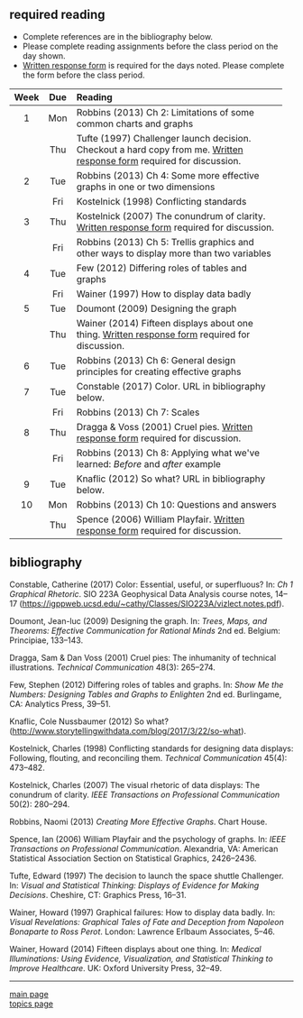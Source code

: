 
required reading
----------------

-   Complete references are in the bibliography below.
-   Please complete reading assignments before the class period on the day shown.
-   [Written response form](cm/read-01_reading-response-form.pdf) is required for the days noted. Please complete the form before the class period.

<table style="width:96%;">
<colgroup>
<col width="9%" />
<col width="9%" />
<col width="76%" />
</colgroup>
<thead>
<tr class="header">
<th align="center">Week</th>
<th align="center">Due</th>
<th align="left">Reading</th>
</tr>
</thead>
<tbody>
<tr class="odd">
<td align="center">1</td>
<td align="center">Mon</td>
<td align="left"><span class="citation">Robbins (2013)</span> Ch 2: Limitations of some common charts and graphs</td>
</tr>
<tr class="even">
<td align="center"></td>
<td align="center">Thu</td>
<td align="left"><span class="citation">Tufte (1997)</span> Challenger launch decision. Checkout a hard copy from me. <a href="cm/read-01_reading-response-form.pdf">Written response form</a> required for discussion.</td>
</tr>
<tr class="odd">
<td align="center">2</td>
<td align="center">Tue</td>
<td align="left"><span class="citation">Robbins (2013)</span> Ch 4: Some more effective graphs in one or two dimensions</td>
</tr>
<tr class="even">
<td align="center"></td>
<td align="center">Fri</td>
<td align="left"><span class="citation">Kostelnick (1998)</span> Conflicting standards</td>
</tr>
<tr class="odd">
<td align="center">3</td>
<td align="center">Thu</td>
<td align="left"><span class="citation">Kostelnick (2007)</span> The conundrum of clarity. <a href="cm/read-01_reading-response-form.pdf">Written response form</a> required for discussion.</td>
</tr>
<tr class="even">
<td align="center"></td>
<td align="center">Fri</td>
<td align="left"><span class="citation">Robbins (2013)</span> Ch 5: Trellis graphics and other ways to display more than two variables</td>
</tr>
<tr class="odd">
<td align="center">4</td>
<td align="center">Tue</td>
<td align="left"><span class="citation">Few (2012)</span> Differing roles of tables and graphs</td>
</tr>
<tr class="even">
<td align="center"></td>
<td align="center">Fri</td>
<td align="left"><span class="citation">Wainer (1997)</span> How to display data badly</td>
</tr>
<tr class="odd">
<td align="center">5</td>
<td align="center">Tue</td>
<td align="left"><span class="citation">Doumont (2009)</span> Designing the graph</td>
</tr>
<tr class="even">
<td align="center"></td>
<td align="center">Thu</td>
<td align="left"><span class="citation">Wainer (2014)</span> Fifteen displays about one thing. <a href="cm/read-01_reading-response-form.pdf">Written response form</a> required for discussion.</td>
</tr>
<tr class="odd">
<td align="center">6</td>
<td align="center">Tue</td>
<td align="left"><span class="citation">Robbins (2013)</span> Ch 6: General design principles for creating effective graphs</td>
</tr>
<tr class="even">
<td align="center">7</td>
<td align="center">Tue</td>
<td align="left"><span class="citation">Constable (2017)</span> Color. URL in bibliography below.</td>
</tr>
<tr class="odd">
<td align="center"></td>
<td align="center">Fri</td>
<td align="left"><span class="citation">Robbins (2013)</span> Ch 7: Scales</td>
</tr>
<tr class="even">
<td align="center">8</td>
<td align="center">Thu</td>
<td align="left"><span class="citation">Dragga &amp; Voss (2001)</span> Cruel pies. <a href="cm/read-01_reading-response-form.pdf">Written response form</a> required for discussion.</td>
</tr>
<tr class="odd">
<td align="center"></td>
<td align="center">Fri</td>
<td align="left"><span class="citation">Robbins (2013)</span> Ch 8: Applying what we've learned: <em>Before</em> and <em>after</em> example</td>
</tr>
<tr class="even">
<td align="center">9</td>
<td align="center">Tue</td>
<td align="left"><span class="citation">Knaflic (2012)</span> So what? URL in bibliography below.</td>
</tr>
<tr class="odd">
<td align="center">10</td>
<td align="center">Mon</td>
<td align="left"><span class="citation">Robbins (2013)</span> Ch 10: Questions and answers</td>
</tr>
<tr class="even">
<td align="center"></td>
<td align="center">Thu</td>
<td align="left"><span class="citation">Spence (2006)</span> William Playfair. <a href="cm/read-01_reading-response-form.pdf">Written response form</a> required for discussion.</td>
</tr>
</tbody>
</table>

bibliography
------------

Constable, Catherine (2017) Color: Essential, useful, or superfluous? In: *Ch 1 Graphical Rhetoric*. SIO 223A Geophysical Data Analysis course notes, 14–17 (<https://igppweb.ucsd.edu/~cathy/Classes/SIO223A/vizlect.notes.pdf>).

Doumont, Jean-luc (2009) Designing the graph. In: *Trees, Maps, and Theorems: Effective Communication for Rational Minds* 2nd ed. Belgium: Principiae, 133–143.

Dragga, Sam & Dan Voss (2001) Cruel pies: The inhumanity of technical illustrations. *Technical Communication* 48(3): 265–274.

Few, Stephen (2012) Differing roles of tables and graphs. In: *Show Me the Numbers: Designing Tables and Graphs to Enlighten* 2nd ed. Burlingame, CA: Analytics Press, 39–51.

Knaflic, Cole Nussbaumer (2012) So what? (<http://www.storytellingwithdata.com/blog/2017/3/22/so-what>).

Kostelnick, Charles (1998) Conflicting standards for designing data displays: Following, flouting, and reconciling them. *Technical Communication* 45(4): 473–482.

Kostelnick, Charles (2007) The visual rhetoric of data displays: The conundrum of clarity. *IEEE Transactions on Professional Communication* 50(2): 280–294.

Robbins, Naomi (2013) *Creating More Effective Graphs*. Chart House.

Spence, Ian (2006) William Playfair and the psychology of graphs. In: *IEEE Transactions on Professional Communication*. Alexandria, VA: American Statistical Association Section on Statistical Graphics, 2426–2436.

Tufte, Edward (1997) The decision to launch the space shuttle Challenger. In: *Visual and Statistical Thinking: Displays of Evidence for Making Decisions*. Cheshire, CT: Graphics Press, 16–31.

Wainer, Howard (1997) Graphical failures: How to display data badly. In: *Visual Revelations: Graphical Tales of Fate and Deception from Napoleon Bonaparte to Ross Perot*. London: Lawrence Erlbaum Associates, 5–46.

Wainer, Howard (2014) Fifteen displays about one thing. In: *Medical Illuminations: Using Evidence, Visualization, and Statistical Thinking to Improve Healthcare*. UK: Oxford University Press, 32–49.

------------------------------------------------------------------------

[main page](../README.md)<br> [topics page](README-by-topic.md)
